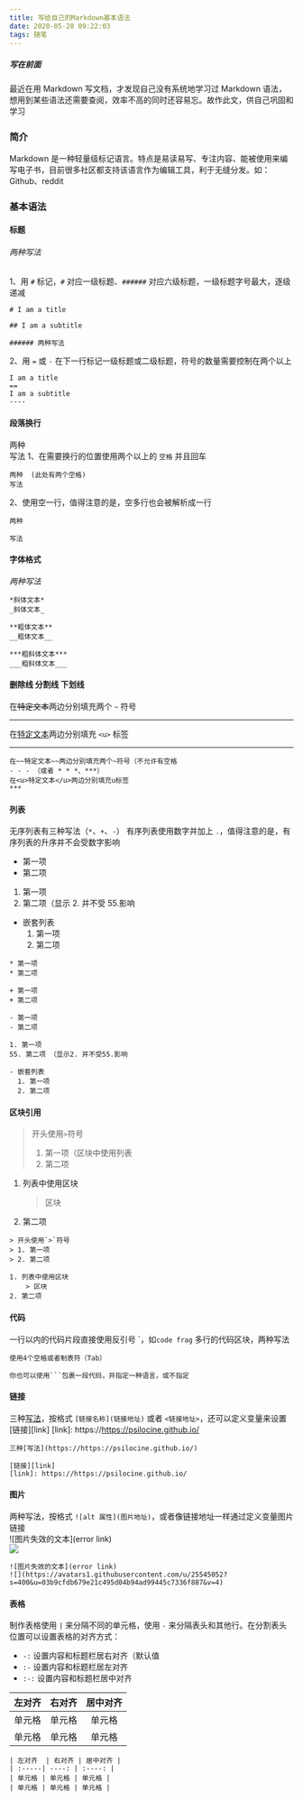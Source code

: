 ```yaml
---
title: 写给自己的Markdown基本语法
date: 2020-05-28 09:22:03
tags: 随笔
---
```


##### 写在前面

最近在用 Markdown 写文档，才发现自己没有系统地学习过 Markdown 语法，想用到某些语法还需要查阅，效率不高的同时还容易忘。故作此文，供自己巩固和学习

### 简介

Markdown 是一种轻量级标记语言。特点是易读易写、专注内容、能被使用来编写电子书，目前很多社区都支持该语言作为编辑工具，利于无缝分发。如：Github、reddit

<!-- more -->

### 基本语法

#### 标题

###### 两种写法

1、用 `#` 标记，`#` 对应一级标题、`######` 对应六级标题，一级标题字号最大，逐级递减

```
# I am a title

## I am a subtitle

###### 两种写法
```

2、用 `=` 或 `-` 在下一行标记一级标题或二级标题，符号的数量需要控制在两个以上

```
I am a title
==
I am a subtitle
----
```

#### 段落换行

两种  
写法
1、在需要换行的位置使用两个以上的 `空格` 并且回车

```
两种  (此处有两个空格)
写法
```

2、使用空一行，值得注意的是，空多行也会被解析成一行

```
两种

写法
```

#### 字体格式

_两种写法_

```
*斜体文本*
_斜体文本_

**粗体文本**
__粗体文本__

***粗斜体文本***
___粗斜体文本___
```

#### 删除线 分割线 下划线

在~~特定文本~~两边分别填充两个 `~` 符号

---

在<u>特定文本</u>两边分别填充 `<u>` 标签

---

```
在~~特定文本~~两边分别填充两个~符号（不允许有空格
- - - （或者 * * *、***）
在<u>特定文本</u>两边分别填充u标签
***
```

#### 列表

无序列表有三种写法（`*`、`+`、`-`）
有序列表使用数字并加上 `.`，值得注意的是，有序列表的升序并不会受数字影响

- 第一项
- 第二项

1. 第一项
2. 第二项（显示 2. 并不受 55.影响

- 嵌套列表
  1. 第一项
  2. 第二项

```
* 第一项
* 第二项

+ 第一项
+ 第二项

- 第一项
- 第二项

1. 第一项
55. 第二项 （显示2. 并不受55.影响

- 嵌套列表
  1. 第一项
  2. 第二项
```

#### 区块引用

> 开头使用`>`符号
>
> 1. 第一项（区块中使用列表
> 2. 第二项

1. 列表中使用区块
   > 区块
2. 第二项

```
> 开头使用`>`符号
> 1. 第一项
> 2. 第二项

1. 列表中使用区块
    > 区块
2. 第二项
```

#### 代码

一行以内的代码片段直接使用反引号 \`，如`code frag`
多行的代码区块，两种写法

    使用4个空格或者制表符（Tab）

````
你也可以使用```包裹一段代码，并指定一种语言，或不指定
````

#### 链接

三种[写法](https://https://psilocine.github.io/)，按格式 `[链接名称](链接地址)` 或者 `<链接地址>`，还可以定义变量来设置[链接][link]
[link]: https://https://psilocine.github.io/

```
三种[写法](https://https://psilocine.github.io/)

[链接][link]
[link]: https://https://psilocine.github.io/
```

#### 图片

两种写法，按格式 `![alt 属性](图片地址)`，或者像链接地址一样通过定义变量图片链接  
![图片失效的文本](error link)  
![](https://avatars1.githubusercontent.com/u/25545052?s=400&u=03b9cfdb679e21c495d04b94ad99445c7336f887&v=4)

```
![图片失效的文本](error link)
![](https://avatars1.githubusercontent.com/u/25545052?s=400&u=03b9cfdb679e21c495d04b94ad99445c7336f887&v=4)
```

#### 表格

制作表格使用 `|` 来分隔不同的单元格，使用 `-` 来分隔表头和其他行。在分割表头位置可以设置表格的对齐方式：

- `-:` 设置内容和标题栏居右对齐（默认值
- `:-` 设置内容和标题栏居左对齐
- `:-:` 设置内容和标题栏居中对齐

| 左对齐 | 右对齐 | 居中对齐 |
| :----- | -----: | :------: |
| 单元格 | 单元格 |  单元格  |
| 单元格 | 单元格 |  单元格  |

```
| 左对齐  | 右对齐 | 居中对齐 |
| :-----| ----: | :----: |
| 单元格 | 单元格 | 单元格 |
| 单元格 | 单元格 | 单元格 |
```
